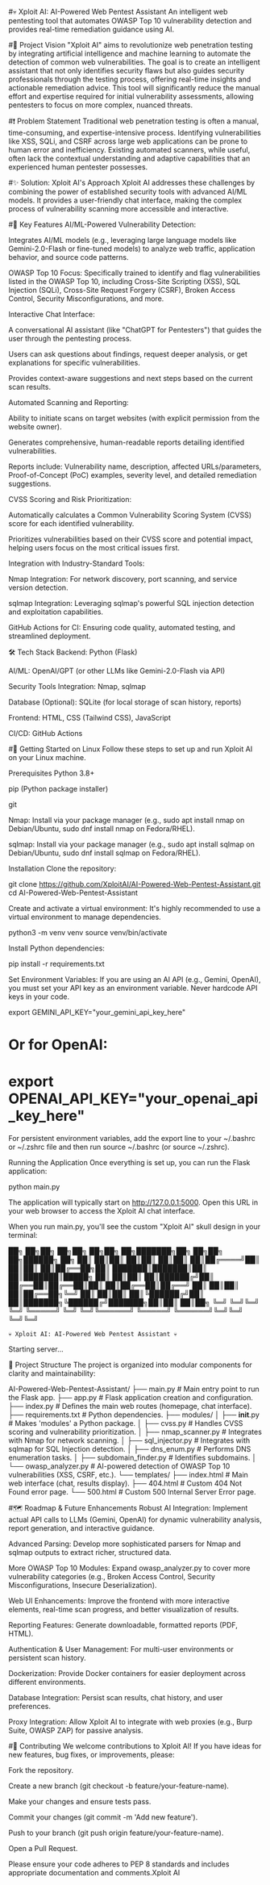 #💀 Xploit AI: AI-Powered Web Pentest Assistant
An intelligent web pentesting tool that automates OWASP Top 10 vulnerability detection and provides real-time remediation guidance using AI.

#🔐 Project Vision
"Xploit AI" aims to revolutionize web penetration testing by integrating artificial intelligence and machine learning to automate the detection of common web vulnerabilities. The goal is to create an intelligent assistant that not only identifies security flaws but also guides security professionals through the testing process, offering real-time insights and actionable remediation advice. This tool will significantly reduce the manual effort and expertise required for initial vulnerability assessments, allowing pentesters to focus on more complex, nuanced threats.

#❗ Problem Statement
Traditional web penetration testing is often a manual, time-consuming, and expertise-intensive process. Identifying vulnerabilities like XSS, SQLi, and CSRF across large web applications can be prone to human error and inefficiency. Existing automated scanners, while useful, often lack the contextual understanding and adaptive capabilities that an experienced human pentester possesses.

#✨ Solution: Xploit AI's Approach
Xploit AI addresses these challenges by combining the power of established security tools with advanced AI/ML models. It provides a user-friendly chat interface, making the complex process of vulnerability scanning more accessible and interactive.

#🚀 Key Features
AI/ML-Powered Vulnerability Detection:

Integrates AI/ML models (e.g., leveraging large language models like Gemini-2.0-Flash or fine-tuned models) to analyze web traffic, application behavior, and source code patterns.

OWASP Top 10 Focus: Specifically trained to identify and flag vulnerabilities listed in the OWASP Top 10, including Cross-Site Scripting (XSS), SQL Injection (SQLi), Cross-Site Request Forgery (CSRF), Broken Access Control, Security Misconfigurations, and more.

Interactive Chat Interface:

A conversational AI assistant (like "ChatGPT for Pentesters") that guides the user through the pentesting process.

Users can ask questions about findings, request deeper analysis, or get explanations for specific vulnerabilities.

Provides context-aware suggestions and next steps based on the current scan results.

Automated Scanning and Reporting:

Ability to initiate scans on target websites (with explicit permission from the website owner).

Generates comprehensive, human-readable reports detailing identified vulnerabilities.

Reports include: Vulnerability name, description, affected URLs/parameters, Proof-of-Concept (PoC) examples, severity level, and detailed remediation suggestions.

CVSS Scoring and Risk Prioritization:

Automatically calculates a Common Vulnerability Scoring System (CVSS) score for each identified vulnerability.

Prioritizes vulnerabilities based on their CVSS score and potential impact, helping users focus on the most critical issues first.

Integration with Industry-Standard Tools:

Nmap Integration: For network discovery, port scanning, and service version detection.

sqlmap Integration: Leveraging sqlmap's powerful SQL injection detection and exploitation capabilities.

GitHub Actions for CI: Ensuring code quality, automated testing, and streamlined deployment.

🛠️ Tech Stack
Backend: Python (Flask)

AI/ML: OpenAI/GPT (or other LLMs like Gemini-2.0-Flash via API)

Security Tools Integration: Nmap, sqlmap

Database (Optional): SQLite (for local storage of scan history, reports)

Frontend: HTML, CSS (Tailwind CSS), JavaScript

CI/CD: GitHub Actions

#🐧 Getting Started on Linux
Follow these steps to set up and run Xploit AI on your Linux machine.

Prerequisites
Python 3.8+

pip (Python package installer)

git

Nmap: Install via your package manager (e.g., sudo apt install nmap on Debian/Ubuntu, sudo dnf install nmap on Fedora/RHEL).

sqlmap: Install via your package manager (e.g., sudo apt install sqlmap on Debian/Ubuntu, sudo dnf install sqlmap on Fedora/RHEL).

Installation
Clone the repository:

git clone https://github.com/XploitAI/AI-Powered-Web-Pentest-Assistant.git
cd AI-Powered-Web-Pentest-Assistant

Create and activate a virtual environment:
It's highly recommended to use a virtual environment to manage dependencies.

python3 -m venv venv
source venv/bin/activate

Install Python dependencies:

pip install -r requirements.txt

Set Environment Variables:
If you are using an AI API (e.g., Gemini, OpenAI), you must set your API key as an environment variable. Never hardcode API keys in your code.

export GEMINI_API_KEY="your_gemini_api_key_here"
# Or for OpenAI:
# export OPENAI_API_KEY="your_openai_api_key_here"

For persistent environment variables, add the export line to your ~/.bashrc or ~/.zshrc file and then run source ~/.bashrc (or source ~/.zshrc).

Running the Application
Once everything is set up, you can run the Flask application:

python main.py

The application will typically start on http://127.0.0.1:5000. Open this URL in your web browser to access the Xploit AI chat interface.

When you run main.py, you'll see the custom "Xploit AI" skull design in your terminal:

██╗  ██╗██╗  ██╗██╗   ██╗██╗  ██╗███████╗██╗   ██╗██╗     ██╗██████╗ ██╗
██║  ██║██║  ██║██║   ██║██║  ██║██╔════╝██║   ██║██║     ██║██╔══██╗██║
███████║███████║██║   ██║███████║█████╗  ██║   ██║██║     ██║██████╔╝██║
██╔══██║██╔══██║██║   ██║██╔══██║██╔══╝  ██║   ██║██║     ██║██╔══██╗╚═╝
██║  ██║██║  ██║╚██████╔╝██║  ██║███████╗╚██████╔╝███████╗██║██║  ██║██╗
╚═╝  ╚═╝╚═╝  ╚═╝ ╚═════╝ ╚═╝  ╚═╝╚══════╝ ╚═════╝ ╚══════╝╚═╝╚═╝  ╚═╝╚═╝

    💀 Xploit AI: AI-Powered Web Pentest Assistant 💀
Starting server...

📂 Project Structure
The project is organized into modular components for clarity and maintainability:

AI-Powered-Web-Pentest-Assistant/
├── main.py                 # Main entry point to run the Flask app.
├── app.py                  # Flask application creation and configuration.
├── index.py                # Defines the main web routes (homepage, chat interface).
├── requirements.txt        # Python dependencies.
├── modules/
│   ├── __init__.py         # Makes 'modules' a Python package.
│   ├── cvss.py             # Handles CVSS scoring and vulnerability prioritization.
│   ├── nmap_scanner.py     # Integrates with Nmap for network scanning.
│   ├── sql_injector.py     # Integrates with sqlmap for SQL Injection detection.
│   ├── dns_enum.py         # Performs DNS enumeration tasks.
│   ├── subdomain_finder.py # Identifies subdomains.
│   └── owasp_analyzer.py   # AI-powered detection of OWASP Top 10 vulnerabilities (XSS, CSRF, etc.).
└── templates/
    ├── index.html          # Main web interface (chat, results display).
    ├── 404.html            # Custom 404 Not Found error page.
    └── 500.html            # Custom 500 Internal Server Error page.

#🗺️ Roadmap & Future Enhancements
Robust AI Integration: Implement actual API calls to LLMs (Gemini, OpenAI) for dynamic vulnerability analysis, report generation, and interactive guidance.

Advanced Parsing: Develop more sophisticated parsers for Nmap and sqlmap outputs to extract richer, structured data.

More OWASP Top 10 Modules: Expand owasp_analyzer.py to cover more vulnerability categories (e.g., Broken Access Control, Security Misconfigurations, Insecure Deserialization).

Web UI Enhancements: Improve the frontend with more interactive elements, real-time scan progress, and better visualization of results.

Reporting Features: Generate downloadable, formatted reports (PDF, HTML).

Authentication & User Management: For multi-user environments or persistent scan history.

Dockerization: Provide Docker containers for easier deployment across different environments.

Database Integration: Persist scan results, chat history, and user preferences.

Proxy Integration: Allow Xploit AI to integrate with web proxies (e.g., Burp Suite, OWASP ZAP) for passive analysis.

#🤝 Contributing
We welcome contributions to Xploit AI! If you have ideas for new features, bug fixes, or improvements, please:

Fork the repository.

Create a new branch (git checkout -b feature/your-feature-name).

Make your changes and ensure tests pass.

Commit your changes (git commit -m 'Add new feature').

Push to your branch (git push origin feature/your-feature-name).

Open a Pull Request.

Please ensure your code adheres to PEP 8 standards and includes appropriate documentation and comments.Xploit AI
